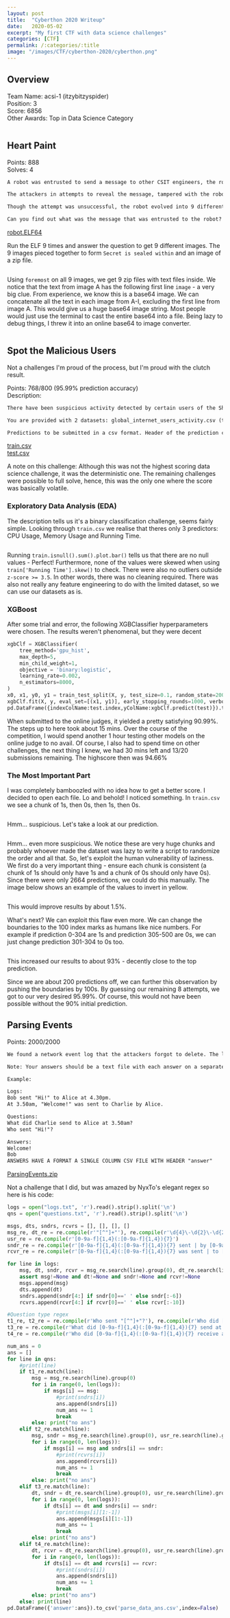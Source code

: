 ```yaml
---
layout: post
title:  "Cyberthon 2020 Writeup"
date:   2020-05-02
excerpt: "My first CTF with data science challenges"
categories: [CTF]
permalink: /:categories/:title
image: "/images/CTF/cyberthon-2020/cyberthon.png"
---
```


## Overview
Team Name: acsi-1 (itzybitzyspider)<br>
Position: 3<br>
Score: 6856<br>
Other Awards: Top in Data Science Category

<img class="image normal" src="/images/CTF/cyberthon-2020/leaderboard.png" alt>

## Heart Paint
Points: 888<br>
Solves: 4<br>
```txt
A robot was entrusted to send a message to other CSIT engineers, the robot was smart enough to protect the message.

The attackers in attempts to reveal the message, tampered with the robot through various means.

Though the attempt was unsuccessful, the robot evolved into 9 different personalities (as a form of defensive mechanism).

Can you find out what was the message that was entrusted to the robot?
```
[robot.ELF64](/files/CTF/cyberthon-2020/robot.ELF64)

Run the ELF 9 times and answer the question to get 9 different images. The 9 images pieced together to form `Secret is sealed within` and an image of a zip file.

<img class="image normal" src="/images/CTF/cyberthon-2020/heartpaint_puzzle.png" alt>

Using `foremost` on all 9 images, we get 9 zip files with text files inside. We notice that the text from image A has the following first line `image` - a very big clue. From experience, we know this is a base64 image. We can concatenate all the text in each image from A-I, excluding the first line from image A. This would give us a huge base64 image string. Most people would just use the terminal to cast the entire base64 into a file. Being lazy to debug things, I threw it into an online base64 to image converter.

<img class="image normal" src="/images/CTF/cyberthon-2020/heartpaint.png" alt>

## Spot the Malicious Users

Not a challenges I'm proud of the process, but I'm proud with the clutch result.

Points: 768/800 (95.99% prediction accuracy)<br>
Description:
```txt
There have been suspicious activity detected by certain users of the ShoppingBaba Website. Your task is to predict which users are malicious attackers and which are innocent!

You are provided with 2 datasets: global_internet_users_activity.csv (trainset) and shopping_baba_users_activity.csv (testset) Use the features, CPU usage, Memory Usage and Running Time, to create rules that can accurately predict which are malicious (1) or normal users (0) in the trainset by checking against the groundtruth. Then use the rules you have created to make predictions on the testset.

Predictions to be submitted in a csv format. Header of the prediction column should be named 'Prediction'. Innocent users to be labelled as 1 while malicious users labelled as 0. The csv should be named 'prediction.csv'.
```
[train.csv](/files/CTF/cyberthon-2020/train.csv)  
[test.csv](/files/CTF/cyberthon-2020/test.csv)

A note on this challenge: Although this was not the highest scoring data science challenge, it was the deterministic one. The remaining challenges were possible to full solve, hence, this was the only one where the score was basically volatile.

### Exploratory Data Analysis (EDA)
The description tells us it's a binary classification challenge, seems fairly simple. Looking through `train.csv` we realise that theres only 3 predictors: CPU Usage, Memory Usage and Running Time.

<img class="image normal" src="/images/CTF/cyberthon-2020/train_head.png" alt>

Running `train.isnull().sum().plot.bar()` tells us that there are no null values - Perfect! Furthermore, none of the values were skewed when using `train['Running Time'].skew()` to check. There were also no outliers outside `z-score >= 3.5`. In other words, there was no cleaning required. There was also not really any feature engineering to do with the limited dataset, so we can use our datasets as is.

### XGBoost
After some trial and error, the following XGBClassifier hyperparameters were chosen. The results weren't phenomenal, but they were decent
```python
xgbClf = XGBClassifier(
    tree_method='gpu_hist',
    max_depth=5,
    min_child_weight=1,
    objective = 'binary:logistic',
    learning_rate=0.002,
    n_estimators=8000,
)
x0, x1, y0, y1 = train_test_split(X, y, test_size=0.1, random_state=2002)
xgbClf.fit(X, y, eval_set=[(x1, y1)], early_stopping_rounds=1000, verbose=500)
pd.DataFrame({indexColName:test.index,yColName:xgbClf.predict(test)}).to_csv(fsPre+'submission-xgb.csv',index=False)
```
When submitted to the online judges, it yielded a pretty satisfying 90.99%. The steps up to here took about 15 mins. Over the course of the competition, I would spend another 1 hour testing other models on the online judge to no avail. Of course, I also had to spend time on other challenges, the next thing I knew, we had 30 mins left and 13/20 submissions remaining. The highscore then was 94.66%

### The Most Important Part
I was completely bamboozled with no idea how to get a better score. I decided to open each file. Lo and behold! I noticed something. In `train.csv` we see a chunk of 1s, then 0s, then 1s, then 0s. 

<img class="image normal" src="/images/CTF/cyberthon-2020/01pattern_train.png" alt>

Hmm... suspicious. Let's take a look at our prediction.

<img class="image normal" src="/images/CTF/cyberthon-2020/01pattern_test.png" alt>


Hmm... even more suspicious. We notice these are very huge chunks and probably whoever made the dataset was lazy to write a script to randomize the order and all that. So, let's exploit the human vulnerability of laziness. We first do a very important thing - ensure each chunk is consistent (a chunk of 1s should only have 1s and a chunk of 0s should only have 0s). Since there were only 2664 predictions, we could do this manually. The image below shows an example of the values to invert in yellow.

<img class="image normal" src="/images/CTF/cyberthon-2020/conversion_1.png" alt>

This would improve results by about 1.5%.

What's next? We can exploit this flaw even more. We can change the boundaries to the 100 index marks as humans like nice numbers. For example if prediction 0-304 are 1s and prediction 305-500 are 0s, we can just change prediction 301-304 to 0s too.

<img class="image normal" src="/images/CTF/cyberthon-2020/conversion_2.png" alt>

This increased our results to about 93% - decently close to the top prediction.

Since we are about 200 predictions off, we can further this observation by pushing the boundaries by 100s. By guessing our remaining 8 attempts, we got to our very desired 95.99%. Of course, this would not have been possible without the 90% initial prediction.

## Parsing Events
Points: 2000/2000

```txt
We found a network event log that the attackers forgot to delete. The logs are in a strange format though. We have a few questions that we want to find the answers to - can you help us?

Note: Your answers should be a text file with each answer on a separate line. Messages should have the outer " removed. Leave blank lines for questions that you are not answering.

Example:

Logs:
Bob sent "Hi!" to Alice at 4.30pm.
At 3.50am, "Welcome!" was sent to Charlie by Alice.

Questions:
What did Charlie send to Alice at 3.50am?
Who sent "Hi!"?

Answers:
Welcome!
Bob
ANSWERS HAVE A FORMAT A SINGLE COLUMN CSV FILE WITH HEADER "answer"
```
[ParsingEvents.zip](/files/CTF/cyberthon-2020/ParsingEvents.zip)  

Not a challenge that I did, but was amazed by NyxTo's elegant regex so here is his code:

```python
logs = open("logs.txt", 'r').read().strip().split('\n')
qns = open("questions.txt", 'r').read().strip().split('\n')

msgs, dts, sndrs, rcvrs = [], [], [], []
msg_re, dt_re = re.compile(r'"[^"]+"'), re.compile(r'\d{4}\-\d{2}\-\d{2} \d{2}:\d{2}:\d{2}') #messages and datetime regex
usr_re = re.compile(r'[0-9a-f]{1,4}(:[0-9a-f]{1,4}){7}')
sndr_re = re.compile(r'[0-9a-f]{1,4}(:[0-9a-f]{1,4}){7} sent | by [0-9a-f]{1,4}(:[0-9a-f]{1,4}){7}') #sender regex
rcvr_re = re.compile(r'[0-9a-f]{1,4}(:[0-9a-f]{1,4}){7} was sent | to [0-9a-f]{1,4}(:[0-9a-f]{1,4}){7}') #receiver regex

for line in logs:
	msg, dt, sndr, rcvr = msg_re.search(line).group(0), dt_re.search(line).group(0), sndr_re.search(line).group(0), rcvr_re.search(line).group(0)
	assert msg!=None and dt!=None and sndr!=None and rcvr!=None
	msgs.append(msg)
	dts.append(dt)
	sndrs.append(sndr[4:] if sndr[0]==' ' else sndr[:-6])
	rcvrs.append(rcvr[4:] if rcvr[0]==' ' else rcvr[:-10])

#Question type regex
t1_re, t2_re = re.compile(r'Who sent "[^"]+"?'), re.compile(r'Who did [0-9a-f]{1,4}(:[0-9a-f]{1,4}){7} send "[^"]+" to?')
t3_re = re.compile(r'What did [0-9a-f]{1,4}(:[0-9a-f]{1,4}){7} send at \d{4}\-\d{2}\-\d{2} \d{2}:\d{2}:\d{2}?')
t4_re = re.compile(r'Who did [0-9a-f]{1,4}(:[0-9a-f]{1,4}){7} receive a message from at \d{4}\-\d{2}\-\d{2} \d{2}:\d{2}:\d{2}?')

num_ans = 0
ans = []
for line in qns:
	#print(line)
	if t1_re.match(line):
		msg = msg_re.search(line).group(0)
		for i in range(0, len(logs)):
			if msgs[i] == msg:
				#print(sndrs[i])
				ans.append(sndrs[i])
				num_ans += 1
				break
		else: print("no ans")
	elif t2_re.match(line):
		msg, sndr = msg_re.search(line).group(0), usr_re.search(line).group(0)
		for i in range(0, len(logs)):
			if msgs[i] == msg and sndrs[i] == sndr:
				#print(rcvrs[i])
				ans.append(rcvrs[i])
				num_ans += 1
				break
		else: print("no ans")
	elif t3_re.match(line):
		dt, sndr = dt_re.search(line).group(0), usr_re.search(line).group(0)
		for i in range(0, len(logs)):
			if dts[i] == dt and sndrs[i] == sndr:
				#print(msgs[i][1:-1])
				ans.append(msgs[i][1:-1])
				num_ans += 1
				break
		else: print("no ans")
	elif t4_re.match(line):
		dt, rcvr = dt_re.search(line).group(0), usr_re.search(line).group(0)
		for i in range(0, len(logs)):
			if dts[i] == dt and rcvrs[i] == rcvr:
				#print(sndrs[i])
				ans.append(sndrs[i])
				num_ans += 1
				break
		else: print("no ans")
	else: print(line)
pd.DataFrame({'answer':ans}).to_csv('parse_data_ans.csv',index=False)
```
